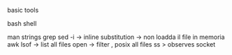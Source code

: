 basic tools 

bash shell 

man
strings
grep 
sed -i -> inline substitution -> non loadda il file in memoria 
awk
lsof -> list all files open -> filter , posix all files
ss > observes socket 